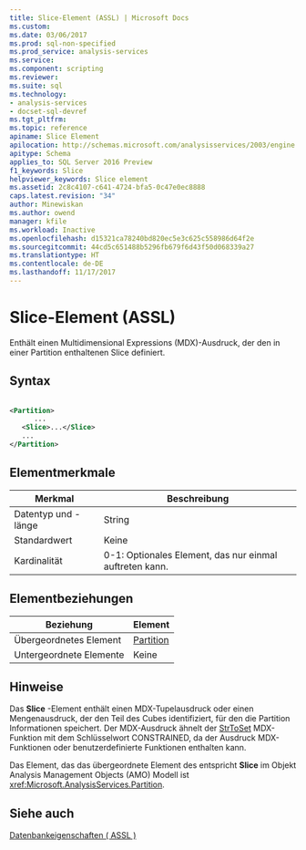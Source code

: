 ```yaml
---
title: Slice-Element (ASSL) | Microsoft Docs
ms.custom: 
ms.date: 03/06/2017
ms.prod: sql-non-specified
ms.prod_service: analysis-services
ms.service: 
ms.component: scripting
ms.reviewer: 
ms.suite: sql
ms.technology:
- analysis-services
- docset-sql-devref
ms.tgt_pltfrm: 
ms.topic: reference
apiname: Slice Element
apilocation: http://schemas.microsoft.com/analysisservices/2003/engine
apitype: Schema
applies_to: SQL Server 2016 Preview
f1_keywords: Slice
helpviewer_keywords: Slice element
ms.assetid: 2c8c4107-c641-4724-bfa5-0c47e0ec8888
caps.latest.revision: "34"
author: Minewiskan
ms.author: owend
manager: kfile
ms.workload: Inactive
ms.openlocfilehash: d15321ca78240bd820ec5e3c625c558986d64f2e
ms.sourcegitcommit: 44cd5c651488b5296fb679f6d43f50d068339a27
ms.translationtype: HT
ms.contentlocale: de-DE
ms.lasthandoff: 11/17/2017
---
```

# <a name="slice-element-assl"></a>Slice-Element (ASSL)
  Enthält einen Multidimensional Expressions (MDX)-Ausdruck, der den in einer Partition enthaltenen Slice definiert.  
  
## <a name="syntax"></a>Syntax  
  
```xml  
  
<Partition>  
      ...  
   <Slice>...</Slice>  
   ...  
</Partition>  
```  
  
## <a name="element-characteristics"></a>Elementmerkmale  
  
|Merkmal|Beschreibung|  
|--------------------|-----------------|  
|Datentyp und -länge|String|  
|Standardwert|Keine|  
|Kardinalität|0-1: Optionales Element, das nur einmal auftreten kann.|  
  
## <a name="element-relationships"></a>Elementbeziehungen  
  
|Beziehung|Element|  
|------------------|-------------|  
|Übergeordnetes Element|[Partition](../../../analysis-services/scripting/objects/partition-element-assl.md)|  
|Untergeordnete Elemente|Keine|  
  
## <a name="remarks"></a>Hinweise  
 Das **Slice** -Element enthält einen MDX-Tupelausdruck oder einen Mengenausdruck, der den Teil des Cubes identifiziert, für den die Partition Informationen speichert. Der MDX-Ausdruck ähnelt der [StrToSet](../../../mdx/strtoset-mdx.md) MDX-Funktion mit dem Schlüsselwort CONSTRAINED, da der Ausdruck MDX-Funktionen oder benutzerdefinierte Funktionen enthalten kann.  
  
 Das Element, das das übergeordnete Element des entspricht **Slice** im Objekt Analysis Management Objects (AMO) Modell ist <xref:Microsoft.AnalysisServices.Partition>.  
  
## <a name="see-also"></a>Siehe auch  
 [Datenbankeigenschaften &#40; ASSL &#41;](../../../analysis-services/scripting/properties/properties-assl.md)  
  
  
